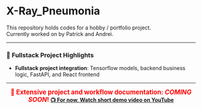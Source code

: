 # X-Ray_Pneumonia

This repository holds codes for a hobby / portfolio project.  
Currently worked on by Patrick and Andrei.

---

### 🧠 Fullstack Project Highlights

- **Fullstack project integration**: Tensorflow models, backend business logic, FastAPI, and React frontend

--- 

<p align="center">
  <strong><span style="color:red; font-size:1.2em;">🚀 Extensive project and workflow documentation: <em>COMING SOON</em>!</span></strong>
  <strong><a href="https://youtu.be/aaeOJk1loig">📺 For now, Watch short demo video on YouTube</a></strong>
</p>

